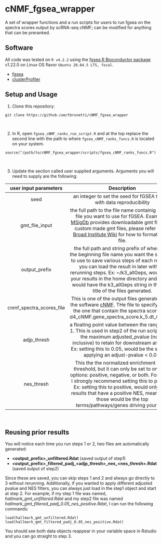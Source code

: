 # cNMF_fgsea_wrapper
A set of wrapper functions and a run scripts for users to run fgsea on the spectra scores output by scRNA-seq cNMF; can be modified for anything that can be preranked.

## Software  
All code was tested on `R v4.2.2` using the [fgsea R Bioconductor package](https://bioconductor.org/packages/release/bioc/html/fgsea.html) v1.22.0 on Linux OS flavor `Ubuntu 20.04.5 LTS, focal`.  

* [fgsea](https://bioconductor.org/packages/release/bioc/html/fgsea.html)  
* [clusterProfiler](https://github.com/YuLab-SMU/clusterProfiler)  

## Setup and Usage  

1.  Clone this repository:  
```
git clone https://github.com/tbrunetti/cNMF_fgsea_wrapper  
```
<br/>  

2.  In R, open `fgsea_cNMF_ranks_run_script.R` and at the top replace the second line with the path to where `fgsea_cNMF_ranks_funcs.R` is located on your system.  
```{r}
source("/path/to/cNMF_fgsea_wrapper/scripts/fgsea_cNMF_ranks_funcs.R")
```
<br/>  

3. Update the section called user supplied arguments.  Arguments you will need to supply are the following:  

| user input parameters    | Description |
| :----------------------: | :---------: |
| seed                     | an integer to set the seed for fGSEA to help with data reproducibility |  
| gmt_file_input           | the full path to the file name containig the gmt file you want to use for fGSEA. Examples: [MSigDb](https://www.gsea-msigdb.org/gsea/msigdb/index.jsp) provides downloadable gmt files.  For custom made gmt files, please refer to [the Broad Institute Wiki](https://software.broadinstitute.org/cancer/software/gsea/wiki/index.php/Data_formats#GMT:_Gene_Matrix_Transposed_file_format_.28.2A.gmt.29) for how to format a gmt file.  |  
| output_prefix            | the full path and string prefix of where and the beginning file name you want the software to use to save various steps of each result so you can load the result in later without rerunning steps.  Ex: ~/k3_allGeps, would save your results in the home directory and all files would have the k3_allGeps string in the save title of the files generated. |  
| cnmf_spectra_scores_file | This is one of the output files generated from the software [cNMF](https://github.com/dylkot/cNMF).  THe file to specify here is the one that contain the spectra scores.  Ex: d4_cNMF.gene_spectra_score.k_5.dt_0_02.txt |  
| adjp_thresh              | a floating point value between the range of 0-1.  This is used in step2 of the run script and is the maximum adjusted_pvalue (non-inclusive) to retain for downstream analysis.  Ex: setting this to 0.05, would be the same as applying an adjust-pvalue < 0.05. |  
| nes_thresh               | This the the normalized enrichment score threshold, but it can only be set to one of 3 options: positive, negative, or both. For cNMF, I strongly recommend setting this to positive.  Ex: setting this to positive, would only keep results that have a positive NES, meaning the those would be the top terms/pathways/genes driving your GEP.  |  

<br/>  

## Reusing prior results  
You will notice each time you run steps 1 or 2, two files are automatically generated:  
* **<output_prefix>_unfiltered.Rdat**  (saved output of step1)
* **<output_prefix>\_filtered_padj\_<adjp_thresh>\_nes_<nes_thresh>.Rdat** (saved output of step2)
  
Since these are saved, you can skip steps 1 and 2 and always go directly to 3 without rerunning.  Additionally, if you wanted to apply different adjusted pvalue and NES filters, you can always just load in the step1 object and start at step 2. For example, if my step 1 file was named, *hallmark_gmt_unfiltered.Rdat* and my step2 file was named *hallmark_gmt_filtered_padj_0.05_nes_positive.Rdat*, I can run the following commands:
```{r}
load(hallmark_gmt_unfiltered.Rdat)
load(hallmark_gmt_filtered_padj_0.05_nes_positive.Rdat)
```
You should see both data objects reappear in your variable space in Rstudio and you can go straight to step 3.  

